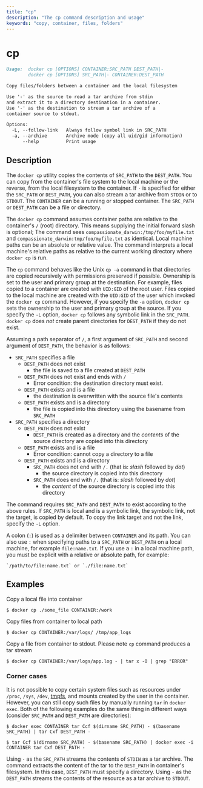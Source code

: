 ```yaml
---
title: "cp"
description: "The cp command description and usage"
keywords: "copy, container, files, folders"
---
```


# cp

```markdown
Usage:  docker cp [OPTIONS] CONTAINER:SRC_PATH DEST_PATH|-
        docker cp [OPTIONS] SRC_PATH|- CONTAINER:DEST_PATH

Copy files/folders between a container and the local filesystem

Use '-' as the source to read a tar archive from stdin
and extract it to a directory destination in a container.
Use '-' as the destination to stream a tar archive of a
container source to stdout.

Options:
  -L, --follow-link   Always follow symbol link in SRC_PATH
  -a, --archive       Archive mode (copy all uid/gid information)
      --help          Print usage
```

## Description

The `docker cp` utility copies the contents of `SRC_PATH` to the `DEST_PATH`.
You can copy from the container's file system to the local machine or the
reverse, from the local filesystem to the container. If `-` is specified for
either the `SRC_PATH` or `DEST_PATH`, you can also stream a tar archive from
`STDIN` or to `STDOUT`. The `CONTAINER` can be a running or stopped container.
The `SRC_PATH` or `DEST_PATH` can be a file or directory.

The `docker cp` command assumes container paths are relative to the container's
`/` (root) directory. This means supplying the initial forward slash is optional;
The command sees `compassionate_darwin:/tmp/foo/myfile.txt` and
`compassionate_darwin:tmp/foo/myfile.txt` as identical. Local machine paths can
be an absolute or relative value. The command interprets a local machine's
relative paths as relative to the current working directory where `docker cp` is
run.

The `cp` command behaves like the Unix `cp -a` command in that directories are
copied recursively with permissions preserved if possible. Ownership is set to
the user and primary group at the destination. For example, files copied to a
container are created with `UID:GID` of the root user. Files copied to the local
machine are created with the `UID:GID` of the user which invoked the `docker cp`
command. However, if you specify the `-a` option, `docker cp` sets the ownership
to the user and primary group at the source.
If you specify the `-L` option, `docker cp` follows any symbolic link
in the `SRC_PATH`.  `docker cp` does *not* create parent directories for
`DEST_PATH` if they do not exist.

Assuming a path separator of `/`, a first argument of `SRC_PATH` and second
argument of `DEST_PATH`, the behavior is as follows:

- `SRC_PATH` specifies a file
    - `DEST_PATH` does not exist
        - the file is saved to a file created at `DEST_PATH`
    - `DEST_PATH` does not exist and ends with `/`
        - Error condition: the destination directory must exist.
    - `DEST_PATH` exists and is a file
        - the destination is overwritten with the source file's contents
    - `DEST_PATH` exists and is a directory
        - the file is copied into this directory using the basename from
          `SRC_PATH`
- `SRC_PATH` specifies a directory
    - `DEST_PATH` does not exist
        - `DEST_PATH` is created as a directory and the *contents* of the source
           directory are copied into this directory
    - `DEST_PATH` exists and is a file
        - Error condition: cannot copy a directory to a file
    - `DEST_PATH` exists and is a directory
        - `SRC_PATH` does not end with `/.` (that is: _slash_ followed by _dot_)
            - the source directory is copied into this directory
        - `SRC_PATH` does end with `/.` (that is: _slash_ followed by _dot_)
            - the *content* of the source directory is copied into this
              directory

The command requires `SRC_PATH` and `DEST_PATH` to exist according to the above
rules. If `SRC_PATH` is local and is a symbolic link, the symbolic link, not
the target, is copied by default. To copy the link target and not the link, specify
the `-L` option.

A colon (`:`) is used as a delimiter between `CONTAINER` and its path. You can
also use `:` when specifying paths to a `SRC_PATH` or `DEST_PATH` on a local
machine, for example  `file:name.txt`. If you use a `:` in a local machine path,
you must be explicit with a relative or absolute path, for example:

    `/path/to/file:name.txt` or `./file:name.txt`

## Examples

Copy a local file into container

```console
$ docker cp ./some_file CONTAINER:/work
```

Copy files from container to local path

```console
$ docker cp CONTAINER:/var/logs/ /tmp/app_logs
```

Copy a file from container to stdout. Please note `cp` command produces a tar stream

```console
$ docker cp CONTAINER:/var/logs/app.log - | tar x -O | grep "ERROR"
```

### Corner cases

It is not possible to copy certain system files such as resources under
`/proc`, `/sys`, `/dev`, [tmpfs](run.md#tmpfs), and mounts created by
the user in the container. However, you can still copy such files by manually
running `tar` in `docker exec`. Both of the following examples do the same thing
in different ways (consider `SRC_PATH` and `DEST_PATH` are directories):

```console
$ docker exec CONTAINER tar Ccf $(dirname SRC_PATH) - $(basename SRC_PATH) | tar Cxf DEST_PATH -
```

```console
$ tar Ccf $(dirname SRC_PATH) - $(basename SRC_PATH) | docker exec -i CONTAINER tar Cxf DEST_PATH -
```

Using `-` as the `SRC_PATH` streams the contents of `STDIN` as a tar archive.
The command extracts the content of the tar to the `DEST_PATH` in container's
filesystem. In this case, `DEST_PATH` must specify a directory. Using `-` as
the `DEST_PATH` streams the contents of the resource as a tar archive to `STDOUT`.
